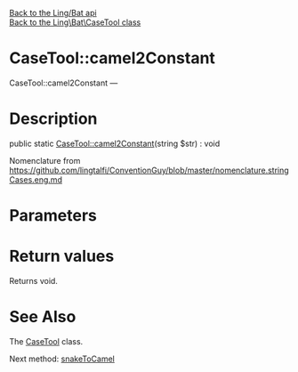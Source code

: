 [Back to the Ling/Bat api](https://github.com/lingtalfi/Bat/blob/master/doc/api/Ling/Bat.md)<br>
[Back to the Ling\Bat\CaseTool class](https://github.com/lingtalfi/Bat/blob/master/doc/api/Ling/Bat/CaseTool.md)


CaseTool::camel2Constant
================



CaseTool::camel2Constant — 




Description
================


public static [CaseTool::camel2Constant](https://github.com/lingtalfi/Bat/blob/master/doc/api/Ling/Bat/CaseTool/camel2Constant.md)(string $str) : void




Nomenclature from
https://github.com/lingtalfi/ConventionGuy/blob/master/nomenclature.stringCases.eng.md




Parameters
================



Return values
================

Returns void.








See Also
================

The [CaseTool](https://github.com/lingtalfi/Bat/blob/master/doc/api/Ling/Bat/CaseTool.md) class.

Next method: [snakeToCamel](https://github.com/lingtalfi/Bat/blob/master/doc/api/Ling/Bat/CaseTool/snakeToCamel.md)<br>


